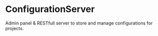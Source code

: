 ConfigurationServer
===================

Admin panel & RESTfull server to store and manage configurations for projects.